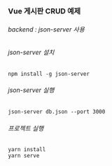 ### Vue 게시판 CRUD 예제

###### backend : json-server 사용

###### json-server 설치
```npm install -g json-server```

###### json-server 실행
```json-server db.json --port 3000```

###### 프로젝트 실행
```
yarn install
yarn serve
```
